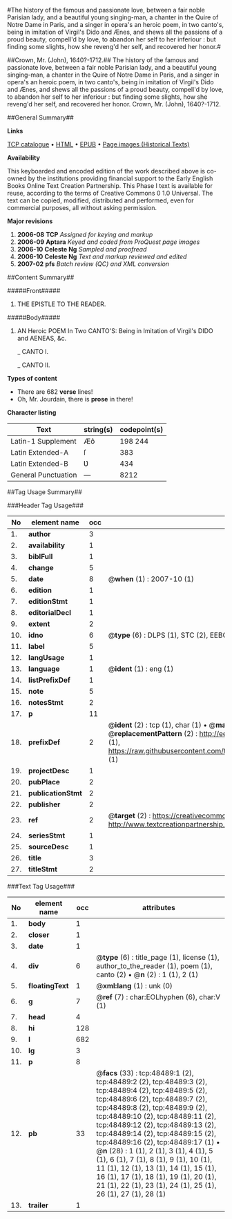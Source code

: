 #The history of the famous and passionate love, between a fair noble Parisian lady, and a beautiful young singing-man, a chanter in the Quire of Notre Dame in Paris, and a singer in opera's an heroic poem, in two canto's, being in imitation of Virgil's Dido and Ænes, and shews all the passions of a proud beauty, compell'd by love, to abandon her self to her inferiour : but finding some slights, how she reveng'd her self, and recovered her honor.#

##Crown, Mr. (John), 1640?-1712.##
The history of the famous and passionate love, between a fair noble Parisian lady, and a beautiful young singing-man, a chanter in the Quire of Notre Dame in Paris, and a singer in opera's an heroic poem, in two canto's, being in imitation of Virgil's Dido and Ænes, and shews all the passions of a proud beauty, compell'd by love, to abandon her self to her inferiour : but finding some slights, how she reveng'd her self, and recovered her honor.
Crown, Mr. (John), 1640?-1712.

##General Summary##

**Links**

[TCP catalogue](http://www.ota.ox.ac.uk/tcp/)  • 
[HTML](http://tei.it.ox.ac.uk/tcp/Texts-HTML/free/A35/A35286.html)  • 
[EPUB](http://tei.it.ox.ac.uk/tcp/Texts-EPUB/free/A35/A35286.epub) • 
[Page images (Historical Texts)](https://data.historicaltexts.jisc.ac.uk/view?pubId=eebo-11740719e&pageId=eebo-11740719e-48489-1)

**Availability**

This keyboarded and encoded edition of the
	       work described above is co-owned by the institutions
	       providing financial support to the Early English Books
	       Online Text Creation Partnership. This Phase I text is
	       available for reuse, according to the terms of Creative
	       Commons 0 1.0 Universal. The text can be copied,
	       modified, distributed and performed, even for
	       commercial purposes, all without asking permission.

**Major revisions**

1. __2006-08__ __TCP__ *Assigned for keying and markup*
1. __2006-09__ __Aptara__ *Keyed and coded from ProQuest page images*
1. __2006-10__ __Celeste Ng__ *Sampled and proofread*
1. __2006-10__ __Celeste Ng__ *Text and markup reviewed and edited*
1. __2007-02__ __pfs__ *Batch review (QC) and XML conversion*

##Content Summary##

#####Front#####

1. THE
EPISTLE
TO THE
READER.

#####Body#####

1. AN
Heroic POEM
In Two CANTO'S:
Being in Imitation of
Virgil's DIDO and AENEAS, &c.

    _ CANTO I.

    _ CANTO II.

**Types of content**

  * There are 682 **verse** lines!
  * Oh, Mr. Jourdain, there is **prose** in there!

**Character listing**


|Text|string(s)|codepoint(s)|
|---|---|---|
|Latin-1 Supplement|Æô|198 244|
|Latin Extended-A|ſ|383|
|Latin Extended-B|Ʋ|434|
|General Punctuation|—|8212|

##Tag Usage Summary##

###Header Tag Usage###

|No|element name|occ|attributes|
|---|---|---|---|
|1.|__author__|3||
|2.|__availability__|1||
|3.|__biblFull__|1||
|4.|__change__|5||
|5.|__date__|8| @__when__ (1) : 2007-10 (1)|
|6.|__edition__|1||
|7.|__editionStmt__|1||
|8.|__editorialDecl__|1||
|9.|__extent__|2||
|10.|__idno__|6| @__type__ (6) : DLPS (1), STC (2), EEBO-CITATION (1), OCLC (1), VID (1)|
|11.|__label__|5||
|12.|__langUsage__|1||
|13.|__language__|1| @__ident__ (1) : eng (1)|
|14.|__listPrefixDef__|1||
|15.|__note__|5||
|16.|__notesStmt__|2||
|17.|__p__|11||
|18.|__prefixDef__|2| @__ident__ (2) : tcp (1), char (1)  •  @__matchPattern__ (2) : ([0-9\-]+):([0-9IVX]+) (1), (.+) (1)  •  @__replacementPattern__ (2) : http://eebo.chadwyck.com/downloadtiff?vid=$1&page=$2 (1), https://raw.githubusercontent.com/textcreationpartnership/Texts/master/tcpchars.xml#$1 (1)|
|19.|__projectDesc__|1||
|20.|__pubPlace__|2||
|21.|__publicationStmt__|2||
|22.|__publisher__|2||
|23.|__ref__|2| @__target__ (2) : https://creativecommons.org/publicdomain/zero/1.0/ (1), http://www.textcreationpartnership.org/docs/. (1)|
|24.|__seriesStmt__|1||
|25.|__sourceDesc__|1||
|26.|__title__|3||
|27.|__titleStmt__|2||


###Text Tag Usage###

|No|element name|occ|attributes|
|---|---|---|---|
|1.|__body__|1||
|2.|__closer__|1||
|3.|__date__|1||
|4.|__div__|6| @__type__ (6) : title_page (1), license (1), author_to_the_reader (1), poem (1), canto (2)  •  @__n__ (2) : 1 (1), 2 (1)|
|5.|__floatingText__|1| @__xml:lang__ (1) : unk (0)|
|6.|__g__|7| @__ref__ (7) : char:EOLhyphen (6), char:V (1)|
|7.|__head__|4||
|8.|__hi__|128||
|9.|__l__|682||
|10.|__lg__|3||
|11.|__p__|8||
|12.|__pb__|33| @__facs__ (33) : tcp:48489:1 (2), tcp:48489:2 (2), tcp:48489:3 (2), tcp:48489:4 (2), tcp:48489:5 (2), tcp:48489:6 (2), tcp:48489:7 (2), tcp:48489:8 (2), tcp:48489:9 (2), tcp:48489:10 (2), tcp:48489:11 (2), tcp:48489:12 (2), tcp:48489:13 (2), tcp:48489:14 (2), tcp:48489:15 (2), tcp:48489:16 (2), tcp:48489:17 (1)  •  @__n__ (28) : 1 (1), 2 (1), 3 (1), 4 (1), 5 (1), 6 (1), 7 (1), 8 (1), 9 (1), 10 (1), 11 (1), 12 (1), 13 (1), 14 (1), 15 (1), 16 (1), 17 (1), 18 (1), 19 (1), 20 (1), 21 (1), 22 (1), 23 (1), 24 (1), 25 (1), 26 (1), 27 (1), 28 (1)|
|13.|__trailer__|1||
